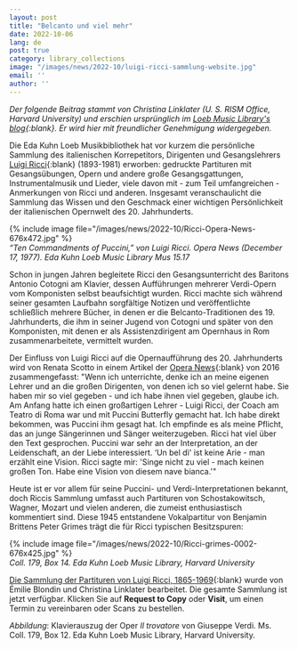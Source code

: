 ```yaml
---
layout: post
title: "Belcanto und viel mehr"
date: 2022-10-06
lang: de
post: true
category: library_collections
image: "/images/news/2022-10/luigi-ricci-sammlung-website.jpg"
email: ''
author: ''
---
```


_Der folgende Beitrag stammt von Christina Linklater (U. S. RISM Office, Harvard University) und erschien ursprünglich im [Loeb Music Library's blog](http://blogs.harvard.edu/loebmusic/2022/08/29/bel-canto-and-beyond/){:blank}. Er wird hier mit freundlicher Genehmigung widergegeben._   

Die Eda Kuhn Loeb Musikbibliothek hat vor kurzem die persönliche Sammlung des italienischen Korrepetitors, Dirigenten und Gesangslehrers [Luigi Ricci](https://de.wikipedia.org/wiki/Luigi_Ricci){:blank} (1893-1981) erworben: gedruckte Partituren mit Gesangsübungen, Opern und andere große Gesangsgattungen, Instrumentalmusik und Lieder, viele davon mit - zum Teil umfangreichen - Anmerkungen von Ricci und anderen. Insgesamt veranschaulicht die Sammlung das Wissen und den Geschmack einer wichtigen Persönlichkeit der italienischen Opernwelt des 20. Jahrhunderts.
  

{% include image file="/images/news/2022-10/Ricci-Opera-News-676x472.jpg" %}  
_“Ten Commandments of Puccini,” von Luigi Ricci. Opera News (December 17, 1977). Eda Kuhn Loeb Music Library Mus 15.17_  

Schon in jungen Jahren begleitete Ricci den Gesangsunterricht des Baritons Antonio Cotogni am Klavier, dessen Aufführungen mehrerer Verdi-Opern vom Komponisten selbst beaufsichtigt wurden. Ricci machte sich während seiner gesamten Laufbahn sorgfältige Notizen und veröffentlichte schließlich mehrere Bücher, in denen er die Belcanto-Traditionen des 19. Jahrhunderts, die ihm in seiner Jugend von Cotogni und später von den Komponisten, mit denen er als Assistenzdirigent am Opernhaus in Rom zusammenarbeitete, vermittelt wurden.

Der Einfluss von Luigi Ricci auf die Opernaufführung des 20. Jahrhunderts wird von Renata Scotto in einem Artikel der [Opera News](https://www.operanews.com/Opera_News_Magazine/2016/7/Departments/Backstory__Renata_Scotto.html){:blank} von 2016 zusammengefasst: "Wenn ich unterrichte, denke ich an meine eigenen Lehrer und an die großen Dirigenten, von denen ich so viel gelernt habe. Sie haben mir so viel gegeben - und ich habe ihnen viel gegeben, glaube ich. Am Anfang hatte ich einen großartigen Lehrer - Luigi Ricci, der Coach am Teatro di Roma war und mit Puccini Butterfly gemacht hat. Ich habe direkt bekommen, was Puccini ihm gesagt hat. Ich empfinde es als meine Pflicht, das an junge Sängerinnen und Sänger weiterzugeben. Ricci hat viel über den Text gesprochen. Puccini war sehr an der Interpretation, an der Leidenschaft, an der Liebe interessiert. ‘Un bel dì' ist keine Arie - man erzählt eine Vision. Ricci sagte mir: 'Singe nicht zu viel - mach keinen großen Ton. Habe eine Vision von diesem nave bianca.'"  

Heute ist er vor allem für seine Puccini- und Verdi-Interpretationen bekannt, doch Riccis Sammlung umfasst auch Partituren von Schostakowitsch, Wagner, Mozart und vielen anderen, die zumeist enthusiastisch kommentiert sind. Diese 1945 entstandene Vokalpartitur von Benjamin Brittens Peter Grimes trägt die für Ricci typischen Besitzspuren: 

{% include image file="/images/news/2022-10/Ricci-grimes-0002-676x425.jpg" %}  
_Coll. 179, Box 14. Eda Kuhn Loeb Music Library, Harvard University_  

[Die Sammlung der Partituren von Luigi Ricci, 1865-1969](http://id.lib.harvard.edu/alma/99156014770003941/catalog){:blank} wurde von Émilie Blondin und Christina Linklater bearbeitet. Die gesamte Sammlung ist jetzt verfügbar. Klicken Sie auf **Request to Copy** oder **Visit**, um einen Termin zu vereinbaren oder Scans zu bestellen.

_Abbildung_: Klavierauszug der Oper _Il trovatore_ von Giuseppe Verdi. Ms. Coll. 179, Box 12. Eda Kuhn Loeb Music Library, Harvard University.
